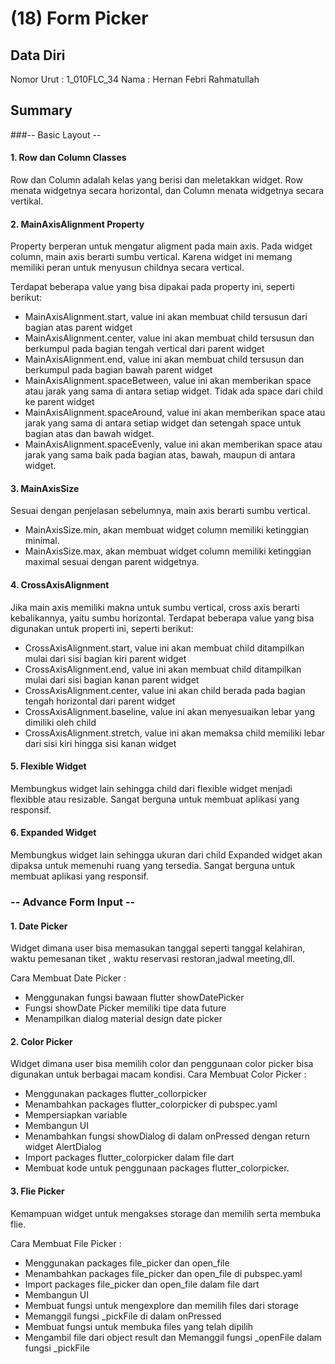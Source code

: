 # (18)  Form Picker
## Data Diri

Nomor Urut : 1_010FLC_34
Nama : Hernan Febri Rahmatullah

## Summary
###-- Basic Layout --
#### 1. Row dan Column Classes
Row dan Column adalah kelas yang berisi dan meletakkan widget. Row menata widgetnya secara horizontal, dan Column menata widgetnya secara vertikal.
#### 2. MainAxisAlignment Property
Property berperan untuk mengatur aligment pada main axis. Pada widget column, main axis berarti sumbu vertical. Karena widget ini memang memiliki peran untuk menyusun childnya secara vertical.

Terdapat beberapa value yang bisa dipakai pada property ini, seperti berikut:

- MainAxisAlignment.start, value ini akan membuat child tersusun dari bagian atas parent widget
- MainAxisAlignment.center, value ini akan membuat child tersusun dan berkumpul pada bagian tengah vertical dari parent widget
- MainAxisAlignment.end, value ini akan membuat child tersusun dan berkumpul pada bagian bawah parent widget
- MainAxisAlignment.spaceBetween, value ini akan memberikan space atau jarak yang sama di antara setiap widget. Tidak ada space dari child ke parent widget
- MainAxisAlignment.spaceAround, value ini akan memberikan space atau jarak yang sama di antara setiap widget dan setengah space untuk bagian atas dan bawah widget.
- MainAxisAlignment.spaceEvenly, value ini akan memberikan space atau jarak yang sama baik pada bagian atas, bawah, maupun di antara widget.
#### 3. MainAxisSize
Sesuai dengan penjelasan sebelumnya, main axis berarti sumbu vertical.

- MainAxisSize.min, akan membuat widget column memiliki ketinggian minimal.
- MainAxisSize.max, akan membuat widget column memiliki ketinggian maximal sesuai dengan parent widgetnya.
#### 4. CrossAxisAlignment
Jika main axis memiliki makna untuk sumbu vertical, cross axis berarti kebalikannya, yaitu sumbu horizontal. Terdapat beberapa value yang bisa digunakan untuk properti ini, seperti berikut:

- CrossAxisAlignment.start, value ini akan membuat child ditampilkan mulai dari sisi bagian kiri parent widget
- CrossAxisAlignment.end, value ini akan membuat child ditampilkan mulai dari sisi bagian kanan parent widget
- CrossAxisAlignment.center, value ini akan child berada pada bagian tengah horizontal dari parent widget
- CrossAxisAlignment.baseline, value ini akan menyesuaikan lebar yang dimiliki oleh child
- CrossAxisAlignment.stretch, value ini akan memaksa child memiliki lebar dari sisi kiri hingga sisi kanan widget
#### 5. Flexible Widget
Membungkus widget lain sehingga child dari flexible widget menjadi flexibble atau resizable.
Sangat berguna untuk membuat aplikasi yang responsif.
#### 6. Expanded Widget
Membungkus widget lain sehingga ukuran dari child Expanded widget akan dipaksa untuk memenuhi ruang yang tersedia.
Sangat berguna untuk membuat aplikasi yang responsif.

### -- Advance Form Input --
#### 1. Date Picker
Widget dimana user bisa memasukan tanggal seperti tanggal kelahiran, waktu pemesanan tiket , waktu reservasi restoran,jadwal meeting,dll.

Cara Membuat Date Picker :
- Menggunakan fungsi bawaan flutter showDatePicker
- Fungsi showDate Picker memiliki tipe data future
- Menampilkan dialog material design date picker

#### 2. Color Picker
Widget dimana user bisa memilih color dan penggunaan color picker bisa digunakan untuk berbagai macam kondisi.
Cara Membuat Color Picker :

- Menggunakan packages flutter_collorpicker
- Menambahkan packages flutter_colorpicker di pubspec.yaml
- Mempersiapkan variable
- Membangun UI
- Menambahkan fungsi showDialog di dalam onPressed dengan return widget AlertDialog
- Import packages flutter_colorpicker dalam file dart
- Membuat kode untuk penggunaan packages flutter_colorpicker.

#### 3. Flie Picker
Kemampuan widget untuk mengakses storage dan memilih serta membuka flie.

Cara Membuat File Picker :

- Menggunakan packages file_picker dan open_file
- Menambahkan packages file_picker dan open_file di pubspec.yaml
- Import packages file_picker dan open_file dalam file dart
- Membangun UI
- Membuat fungsi untuk mengexplore dan memilih files dari storage
- Memanggil fungsi _pickFile di dalam onPressed
- Membuat fungsi untuk membuka files yang telah dipilih
- Mengambil file dari object result dan Memanggil fungsi _openFile dalam fungsi _pickFile